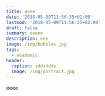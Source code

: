 ```yaml
---
title: eeee
date: '2018-05-09T11:56:35+02:00'
lastmod: '2018-05-09T11:56:35+02:00'
draft: false
summary: eeeee
description: eee
image: /img/bubbles.jpg
tags:
  - academic
header:
  caption: sddsddds
  image: /img/portrait.jpg
---
```

eeee
